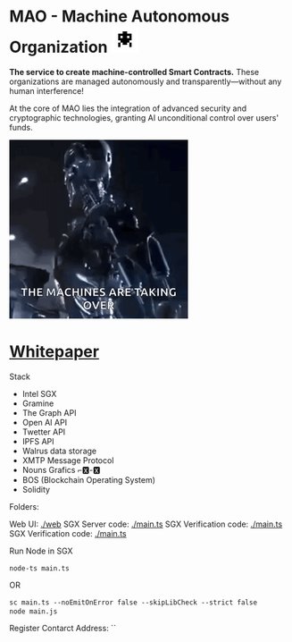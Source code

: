 # MAO - Machine Autonomous Organization ![alt text](media/image-1.png)

**The service to create machine-controlled Smart Contracts.** These organizations are managed autonomously and transparently—without any human interference!

At the core of MAO lies the integration of advanced security and cryptographic technologies, granting AI unconditional control over users' funds.

![](media/terminator-terminator-robot-ezgif.com-video-to-gif-converter.gif)


# [Whitepaper](./docs.md)

Stack

- Intel SGX
- Gramine
- The Graph API
- Open AI API
- Twetter API
- IPFS API
- Walrus data storage
- XMTP Message Protocol
- Nouns Grafics ⌐🆇-🆇
- BOS (Blockchain Operating System)
- Solidity

Folders:

Web UI: [./web](./web)
SGX Server code: [./main.ts](./main.ts)
SGX Verification code: [./main.ts](./main.ts)
SGX Verification code: [./main.ts](./main.ts)

Run Node in SGX

```
node-ts main.ts
```

OR

```
sc main.ts --noEmitOnError false --skipLibCheck --strict false
node main.js
```

Register Contarct Address: ``